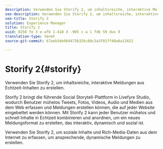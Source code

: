 ```yaml
---
description: Verwenden Sie Storify 2, um inhaltsreiche, interaktive Meldungen aus Echtzeit-Inhalten zu erstellen.
seo-description: Verwenden Sie Storify 2, um inhaltsreiche, interaktive Meldungen aus Echtzeit-Inhalten zu erstellen.
seo-title: Storify 2
solution: Experience Manager
title: Storify 2
uuid: 8250 fe 3 e-afb 1-418 d -905 c-a 1 fdb 59 dus 9
translation-type: tm+mt
source-git-commit: 67aeb3de964473b326c88c3a3f81ff48a6a12652

---
```



# Storify 2{#storify}

Verwenden Sie Storify 2, um inhaltsreiche, interaktive Meldungen aus Echtzeit-Inhalten zu erstellen.

Storify 2 bringt die führende Social Storytell-Plattform in Livefyre Studio, wodurch Benutzer mühelos Tweets, Fotos, Videos, Audio und Medien aus dem Web erfassen und Meldungen erstellen können, die auf jeder Website eingebettet werden können. Mit Storify 2 kann jeder Benutzer mühelos und schnell Inhalte in Echtzeit kombinieren und anordnen, um ein neues Meldungsformat zu erstellen, das interaktiv, dynamisch und sozial ist.

Verwenden Sie Storify 2, um soziale Inhalte und Rich-Media-Daten aus dem Internet zu erfassen, um ansprechende, dynamische Meldungen zu erstellen.
